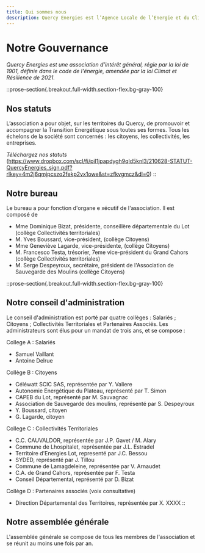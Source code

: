 ```yaml
---
title: Qui sommes nous
description: Quercy Energies est l’Agence Locale de l’Energie et du Climat du Lot.
---
```


# Notre Gouvernance

_Quercy Energies est une association d'intérêt général, régie par la loi de 1901, définie dans le code de l'énergie, amendée par la loi Climat et Résilience de 2021._

::prose-section{.breakout.full-width.section-flex.bg-gray-100}
## Nos statuts

L’association a pour objet, sur les territoires du Quercy, de promouvoir et accompagner la Transition Energétique sous toutes ses formes. Tous les échelons de la société sont concernés : les citoyens, les collectivités, les entreprises.

_Téléchargez nos statuts_
(<https://www.dropbox.com/scl/fi/pil1jpapdygh9qld5knl3/210628-STATUT-QuercyEnergies_sign.pdf?rlkey=4m2j6qmjpcszo2fekp2vx1owe&st=zfkvgmcz&dl=0>)
::

## Notre bureau

Le bureau a pour fonction d'organe e xécutif de l'association. Il est composé de

- Mme Dominique Bizat, présidente, conseillère départementale du Lot (collège  Collectivités territoriales)
- M. Yves Boussard, vice-président, (collège Citoyens)
- Mme Geneviève Lagarde, vice-présidente, (collège Citoyens)
- M. Francesco Testa, trésorier, 7eme vice-président du Grand Cahors (collège Collectivités territoriales)
- M. Serge Despeyroux, secrétaire, président de l'Association de Sauvegarde des Moulins (collège Citoyens)

::prose-section{.breakout.full-width.section-flex.bg-gray-100}
## Notre conseil d'administration

Le conseil d'administration est porté par quatre collèges : Salariés ; Citoyens ; Collectivités Territoriales et Partenaires Associés. Les administrateurs sont élus pour un mandat de trois ans, et se compose :

College A : Salariés

- Samuel Vaillant
- Antoine Delrue

Collège B : Citoyens

- Céléwatt SCIC SAS, représentée par Y. Valiere
- Autonomie Energétique du Plateau, représenté par T. Simon
- CAPEB du Lot, représenté par M. Sauvagnac
- Association de Sauvegarde des moulins, représenté par S. Despeyroux
- Y. Boussard, citoyen
- G. Lagarde, citoyen

College C : Collectivités Territoriales

- C.C. CAUVALDOR, représentée par J.P. Gavet / M. Alary
- Commune de Lhospitalet, représentée par J.L. Estradel
- Territoire d'Energies Lot, representé par J.C. Bessou
- SYDED, représenté par J. Tillou
- Commune de Lamagdeleine, représentée par V. Arnaudet
- C.A. de Grand Cahors, représentée par F. Testa
- Conseil Départemental, représenté par D. Bizat

Collège D : Partenaires associés (voix consultative)

- Direction Départemental des Territoires, représentée par X. XXXX
::

## Notre assemblée générale

L'assemblée générale se compose de tous les membres de l'association et se réunit au moins une fois par an.

##
